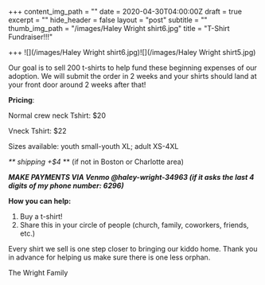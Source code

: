 +++
content_img_path = ""
date = 2020-04-30T04:00:00Z
draft = true
excerpt = ""
hide_header = false
layout = "post"
subtitle = ""
thumb_img_path = "/images/Haley Wright shirt6.jpg"
title = "T-Shirt Fundraiser!!!"

+++
![](/images/Haley Wright shirt6.jpg)![](/images/Haley Wright shirt5.jpg)

Our goal is to sell 200 t-shirts to help fund these beginning expenses of our adoption.  We will submit the order in 2 weeks and your shirts should land at your front door around 2 weeks after that! 

**Pricing**:

Normal crew neck Tshirt: $20

Vneck Tshirt: $22

Sizes available: youth small-youth XL; adult XS-4XL 

_** shipping +$4_ ** (if not in Boston or Charlotte area)

**_MAKE PAYMENTS VIA Venmo @haley-wright-34963 (if it asks the last 4 digits of my phone number: 6296)_** 

**How you can help:**

1. Buy a t-shirt!
2. Share this in your circle of people (church, family, coworkers, friends, etc.)

Every shirt we sell is one step closer to bringing our kiddo home. Thank you in advance for helping us make sure there is one less orphan. 

The Wright Family